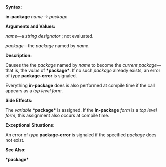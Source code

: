  

**Syntax:** 

**in-package** *name → package* 

**Arguments and Values:** 

*name*—a *string designator* ; not evaluated. 

*package*—the *package* named by *name*. 

**Description:** 

Causes the the *package* named by *name* to become the *current package*—that is, the *value* of **\*package\***. If no such *package* already exists, an error of *type* **package-error** is signaled. 

Everything **in-package** does is also performed at compile time if the call appears as a *top level form*. 

**Side Effects:** 

The *variable* **\*package\*** is assigned. If the **in-package** *form* is a *top level form*, this assignment also occurs at compile time. 

**Exceptional Situations:** 

An error of *type* **package-error** is signaled if the specified *package* does not exist. 

**See Also:** 

**\*package\*** 



 

 

